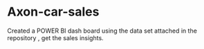 # Axon-car-sales
Created a POWER BI dash board using the data set attached in the repository , get the sales insights.
